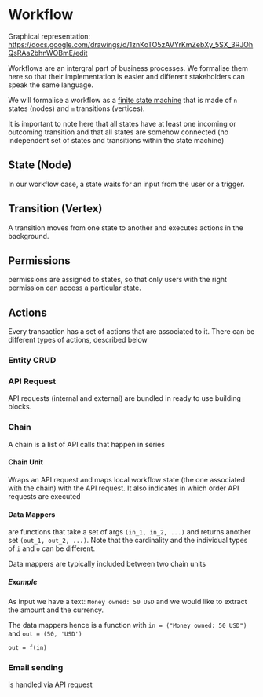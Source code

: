 # Workflow

Graphical representation: https://docs.google.com/drawings/d/1znKoTO5zAVYrKmZebXy_5SX_3RJOhQsRAa2bhnWOBmE/edit

Workflows are an intergral part of business processes. We formalise them here so that their implementation is easier and different stakeholders can speak the same language.

We will formalise a workflow as a [finite state machine](https://en.wikipedia.org/wiki/Finite-state_machine) that is made of `n` states (nodes) and `m` transitions (vertices).

It is important to note here that all states have at least one incoming or outcoming transition and that all states are somehow connected (no independent set of states and transitions within the state machine)

## State (Node)

In our workflow case, a state waits for an input from the user or a trigger.

## Transition (Vertex)

A transition moves from one state to another and executes actions in the background.

## Permissions

permissions are assigned to states, so that only users with the right permission can access a particular state.

## Actions

Every transaction has a set of actions that are associated to it. There can be different types of actions, described below

### Entity CRUD

### API Request

API requests (internal and external) are bundled in ready to use building blocks.

### Chain

A chain is a list of API calls that happen in series

#### Chain Unit

Wraps an API request and maps local workflow state (the one associated with the chain) with the API request. It also indicates in which order API requests are executed


#### Data Mappers

are functions that take a set of args `(in_1, in_2, ...)` and returns another set `(out_1, out_2, ...)`. Note that the cardinality and the individual types of `i` and `o` can be different.

Data mappers are typically included between two chain units

##### Example

As input we have a text: `Money owned: 50 USD` and we would like to extract the amount and the currency.

The data mappers hence is a function with `in = ("Money owned: 50 USD")` and `out = (50, 'USD')`

`out = f(in)`

### Email sending

is handled via API request

